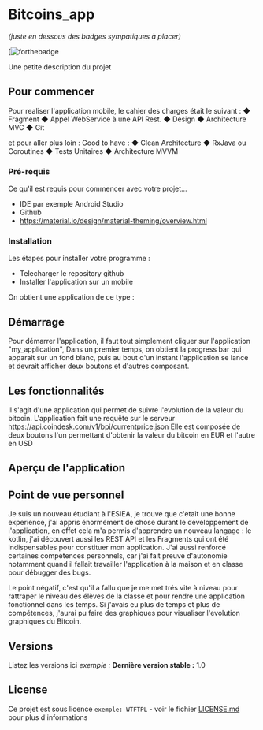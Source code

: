 # Bitcoins_app
_(juste en dessous des badges sympatiques à placer)_

[![forthebadge](http://forthebadge.com/images/badges/built-with-love.svg)

Une petite description du projet

## Pour commencer

Pour realiser l'application mobile, le cahier des charges était le suivant : 
◆ Fragment ◆ Appel WebService à une API Rest. ◆ Design ◆ Architecture MVC ◆ Git

et pour aller plus loin : 
Good to have : ◆ Clean Architecture ◆ RxJava ou Coroutines ◆ Tests Unitaires ◆ Architecture MVVM 

### Pré-requis

Ce qu'il est requis pour commencer avec votre projet...

- IDE par exemple Android Studio
- Github
- https://material.io/design/material-theming/overview.html

### Installation

Les étapes pour installer votre programme : 
- Telecharger le repository github 
- Installer l'application sur un mobile 

On obtient une application de ce type : 


 


## Démarrage

Pour démarrer l'application, il faut tout simplement cliquer sur l'application "my_application", 
Dans un premier temps, on obtient la progress bar qui apparait sur un fond blanc, puis au bout d'un instant l'application se lance et devrait afficher deux boutons et d'autres composant.

## Les fonctionnalités 

Il s'agit d'une application qui permet de suivre l'evolution de la valeur du bitcoin. 
L'application fait une requête sur le serveur  https://api.coindesk.com/v1/bpi/currentprice.json
Elle est composée de deux boutons l'un permettant d'obtenir la valeur du bitcoin en EUR et l'autre en USD

## Aperçu de l'application


   



## Point de vue personnel 

Je suis un nouveau étudiant à l'ESIEA, je trouve que c'etait une bonne experience, j'ai appris énormément de chose durant le développement de l'application, en effet cela m'a permis d'apprendre un nouveau langage : le kotlin, j'ai découvert aussi les REST API et les Fragments qui ont été indispensables  pour constituer mon application. 
J'ai aussi renforcé certaines compétences personnels, car j'ai fait preuve d'autonomie notamment quand il fallait travailler l'application à la maison et en classe pour débugger des bugs. 

Le point négatif, c'est qu'il a fallu que je me met trés vite à niveau pour rattraper le niveau des élèves de la classe et pour rendre une application fonctionnel dans les temps. 
Si j'avais eu plus de temps et plus de compétences, j'aurai pu faire des graphiques pour visualiser l'evolution graphiques du Bitcoin.


## Versions
Listez les versions ici 
_exemple :_
**Dernière version stable :** 1.0



## License

Ce projet est sous licence ``exemple: WTFTPL`` - voir le fichier [LICENSE.md](LICENSE.md) pour plus d'informations


